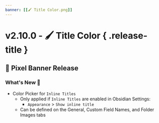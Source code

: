 ```yaml
---
banner: [[🖌️ Title Color.png]]
---
```

# v2.10.0 - 🖌️ Title Color { .release-title }
## 🚩 Pixel Banner Release

### What's New 🎉
- Color Picker for `Inline Titles`
  - Only applied if `Inline Titles` are enabled in Obsidian Settings:
    - `Appearance` > `Show inline title`
  - Can be defined on the General, Custom Field Names, and Folder Images tabs